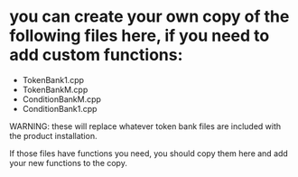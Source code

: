 # you can create your own copy of the following files here, if you need to add custom functions: 
 - TokenBank1.cpp
 - TokenBankM.cpp
 - ConditionBankM.cpp
 - ConditionBank1.cpp

WARNING: these will replace whatever token bank files are included with the product installation. 

If those files have functions you need, you should copy them here and add your new functions to the copy.  